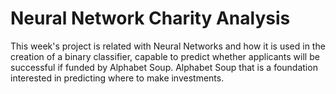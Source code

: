 # Neural Network Charity Analysis

This week's project is related with Neural Networks and how it is used in the creation of a binary classifier, capable to predict whether applicants will be successful if funded by Alphabet Soup. Alphabet Soup that is a foundation interested in predicting where to make investments.
